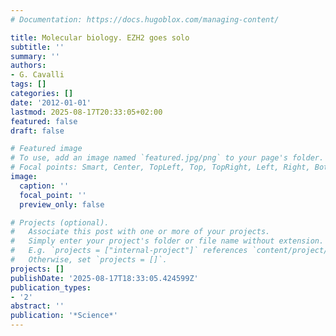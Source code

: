 ```yaml
---
# Documentation: https://docs.hugoblox.com/managing-content/

title: Molecular biology. EZH2 goes solo
subtitle: ''
summary: ''
authors:
- G. Cavalli
tags: []
categories: []
date: '2012-01-01'
lastmod: 2025-08-17T20:33:05+02:00
featured: false
draft: false

# Featured image
# To use, add an image named `featured.jpg/png` to your page's folder.
# Focal points: Smart, Center, TopLeft, Top, TopRight, Left, Right, BottomLeft, Bottom, BottomRight.
image:
  caption: ''
  focal_point: ''
  preview_only: false

# Projects (optional).
#   Associate this post with one or more of your projects.
#   Simply enter your project's folder or file name without extension.
#   E.g. `projects = ["internal-project"]` references `content/project/deep-learning/index.md`.
#   Otherwise, set `projects = []`.
projects: []
publishDate: '2025-08-17T18:33:05.424599Z'
publication_types:
- '2'
abstract: ''
publication: '*Science*'
---
```

